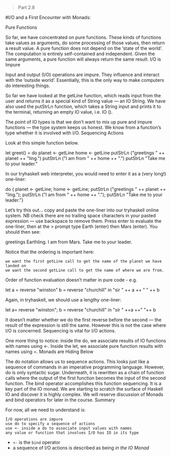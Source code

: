> Part 2.8

#I/O and a First Encounter with Monads:


Pure Functions

So far, we have concentrated on pure functions. These kinds of functions take values as arguments, do some processing of those values, then return a result value. A pure function does not depend on the ‘state of the world’. The computation is entirely self-contained and independent. Given the same arguments, a pure function will always return the same result.
I/O is Impure

Input and output (I/O) operations are impure. They influence and interact with the ‘outside world’. Essentially, this is the only way to make computers do interesting things.

So far we have looked at the getLine function, which reads input from the user and returns it as a special kind of String value — an IO String. We have also used the putStrLn function, which takes a String input and prints it to the terminal, returning an empty IO value, i.e. IO ().

The point of IO types is that we don’t want to mix up pure and impure functions — the type system keeps us honest. We know from a function’s type whether it is involved with I/O.
Sequencing Actions

Look at this simple function below.

let greet() = do
planet <- getLine
home <- getLine
putStrLn ("greetings " ++ planet ++ "ling.")
putStrLn ("I am from " ++ home ++ ".")
putStrLn "Take me to your leader."

In our tryhaskell web interpreter, you would need to enter it as a (very long!) one-liner:

do { planet <- getLine; home <- getLine; putStrLn ("greetings " ++ planet ++ "ling."); putStrLn ("I am from " ++ home ++ "."); putStrLn "Take me to your leader."}

Let’s try this out… copy and paste the one-liner into our tryhaskell online system. NB check there are no trailing space characters in your pasted expression — use backspace to remove them. Press enter to evaluate the one-liner, then at the > prompt type Earth (enter) then Mars (enter). You should then see:

greetings Earthling.
I am from Mars.
Take me to your leader.

Notice that the ordering is important here:

    we want the first getLine call to get the name of the planet we have landed on
    we want the second getLine call to get the name of where we are from.

Order of function evaluation doesn’t matter in pure code - e.g.

let a = reverse "winston"
b = reverse "churchill"
in "sir " ++ a ++ " " ++ b

Again, in tryhaskell, we should use a lengthy one-liner:

let a= reverse "winston"; b = reverse "churchill"  in "sir " ++a ++" "++ b

It doesn’t matter whether we do the first reverse before the second — the result of the expression is still the same. However this is not the case where I/O is concerned. Sequencing is vital for I/O actions.

One more thing to notice: inside the do, we associate results of IO functions with names using <-. Inside the let, we associate pure function results with names using =.
Monads are Hiding Below

The do notation allows us to sequence actions. This looks just like a sequence of commands in an imperative programming language. However, do is only syntactic sugar. Underneath, it is rewritten as a chain of function calls where the output of the first function becomes the input of the second function. The bind operator accomplishes this function sequencing. It is a key part of the IO monad. We are starting to scratch the surface of Haskell IO and discover it is highly complex. We will reserve discussion of Monads and bind operators for later in the course.
Summary

For now, all we need to understand is:

    I/O operations are impure
    use do to specify a sequence of actions
    use <- inside a do to associate input values with names
    any value or function that involves I/O has IO in its type
* `<-` is the `bind` operator
* a sequence of I/O actions is described as being _in the IO Monad_


